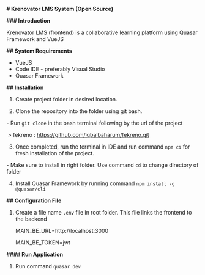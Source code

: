 **# Krenovator LMS System (Open Source)**



**### Introduction**



Krenovator LMS (frontend) is a collaborative learning platform using Quasar Framework and VueJS



**## System Requirements**



- VueJS 
- Code IDE - preferably Visual Studio
- Quasar Framework



**## Installation**



1. Create project folder in desired location.

2. Clone the repository into the folder using git bash. 

  \- Run `git clone` in the bash terminal following by the url of the project

​    \> fekreno : https://github.com/iqbalbaharum/fekreno.git



3. Once completed, run the terminal in IDE and run command `npm ci` for fresh installation of the project. 

 \- Make sure to install in right folder. Use command `cd` to change directory of folder 

4. Install Quasar Framework by running command `npm install -g @quasar/cli`



**## Configuration File**



1. Create a file name `.env` file in root folder.  This file links the frontend to the backend

   

   MAIN_BE_URL=http://localhost:3000

   MAIN_BE_TOKEN=jwt

   

**#### Run Application**

1. Run command `quasar dev`

